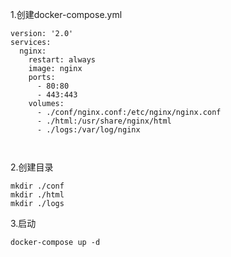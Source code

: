 1.创建docker-compose.yml

```
version: '2.0'
services:
  nginx:
    restart: always
    image: nginx
    ports:
      - 80:80
      - 443:443
    volumes:
  	  - ./conf/nginx.conf:/etc/nginx/nginx.conf
      - ./html:/usr/share/nginx/html
      - ./logs:/var/log/nginx



```

2.创建目录

```
mkdir ./conf
mkdir ./html
mkdir ./logs
```

3.启动

```
docker-compose up -d
```

